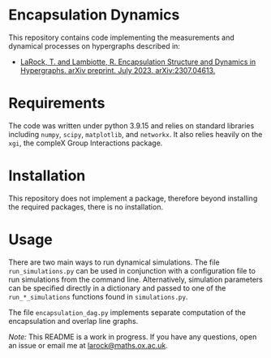 # Encapsulation Dynamics
This repository contains code implementing the measurements and dynamical processes on hypergraphs described in:

* [LaRock, T. and Lambiotte, R. Encapsulation Structure and Dynamics in Hypergraphs. arXiv preprint. July 2023. arXiv:2307.04613.](https://arxiv.org/abs/2307.04613)

# Requirements
The code was written under python 3.9.15 and relies on standard libraries including `numpy`, `scipy`, `matplotlib`, and `networkx`. It also relies heavily on the `xgi`, the compleX Group Interactions package.

# Installation
This repository does not implement a package, therefore beyond installing the required packages, there is no installation.

# Usage
There are two main ways to run dynamical simulations. The file `run_simulations.py` can be used in conjunction with a configuration file to run simulations from the command line. Alternatively, simulation parameters can be specified directly in a dictionary and passed to one of the `run_*_simulations` functions found in `simulations.py`.

The file `encapsulation_dag.py` implements separate computation of the encapsulation and overlap line graphs. 

*Note:* This README is a work in progress. If you have any questions, open an issue or email me at [larock@maths.ox.ac.uk](mailto:larock@maths.ox.ac.uk).
